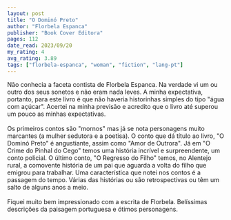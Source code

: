 ```yaml
---
layout: post
title: "O Dominó Preto"
author: "Florbela Espanca"
publisher: "Book Cover Editora"
pages: 112
date_read: 2023/09/20
my_rating: 4
avg_rating: 3.89
tags: ["florbela-espanca", "woman", "fiction", "lang-pt"]
---
```


Não conhecia a faceta contista de Florbela Espanca. Na verdade vi um ou outro dos seus sonetos e não eram nada leves. A minha expectativa, portanto, para este livro é que não haveria historinhas simples do tipo "água com açúcar". Acertei na minha previsão e acredito que o livro até superou um pouco as minhas expectativas. <br/><br/>Os primeiros contos são "mornos" mas já se nota personagens muito marcantes (a mulher sedutora e a poetisa). O conto que dá título ao livro, "O Dominó Preto" é angustiante, assim como "Amor de Outrora". Já em "O Crime do Pinhal do Cego" temos uma história incrível e surpreendente, um conto policial. O último conto, "O Regresso do Filho" temos, no Alentejo rural, a comovente história de um pai que aguarda a volta do filho que emigrou para trabalhar. Uma característica que notei nos contos é a passagem do tempo. Várias das histórias ou são retrospectivas ou têm um salto de alguns anos a meio.<br/><br/>Fiquei muito bem impressionado com a escrita de Florbela. Belíssimas descrições da paisagem portuguesa e ótimos personagens.

